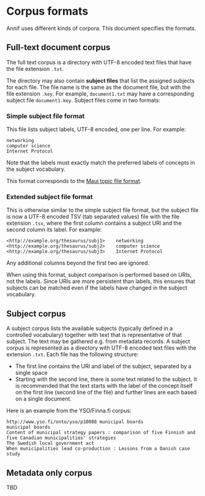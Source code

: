 # Corpus formats

Annif uses different kinds of corpora. This document specifies the formats.

## Full-text document corpus

The full text corpus is a directory with UTF-8 encoded text files that have
the file extension `.txt`.

The directory may also contain **subject files** that list the assigned
subjects for each file. The file name is the same as the document file, but
with the file extension `.key`. For example, `document1.txt` may have a
corresponding subject file `document1.key`. Subject files come in two
formats:

### Simple subject file format

This file lists subject labels, UTF-8 encoded, one per line. For example:

```
networking
computer science
Internet Protocol
```

Note that the labels must exactly match the preferred labels of concepts in
the subject vocabulary.

This format corresponds to the [Maui topic file
format](https://code.google.com/archive/p/maui-indexer/wikis/Usage.wiki).

### Extended subject file format

This is otherwise similar to the simple subject file format, but the subject
file is now a UTF-8 encoded TSV (tab separated values) file with the file 
extension `.tsv`, where the first column contains a subject URI and the second 
column its label. For example:

```
<http://example.org/thesaurus/subj1>	networking
<http://example.org/thesaurus/subj2>	computer science
<http://example.org/thesaurus/subj3>	Internet Protocol
```

Any additional columns beyond the first two are ignored.

When using this format, subject comparison is performed based on URIs, not
the labels. Since URIs are more persistent than labels, this ensures that
subjects can be matched even if the labels have changed in the subject
vocabulary.

## Subject corpus

A subject corpus lists the available subjects (typically defined in a controlled vocabulary) together with text that is representative of that subject. The text may be gathered e.g. from metadata records. A subject corpus is represented as a directory with UTF-8 encoded text files with the extension `.txt`. Each file has the following structure:

* The first line contains the URI and label of the subject, separated by a single space
* Starting with the second line, there is some text related to the subject. It is recommended that the text starts with the label of the concept itself on the first line (second line of the file) and further lines are each based on a single document.

Here is an example from the YSO/Finna.fi corpus:

```
http://www.yso.fi/onto/yso/p10088 municipal boards
municipal boards
Content of municipal strategy papers : comparison of five Finnish and five Canadian municipalities' strategies
The Swedish local government act
When municipalities lead co-production : Lessons from a Danish case study
```

## Metadata only corpus

TBD